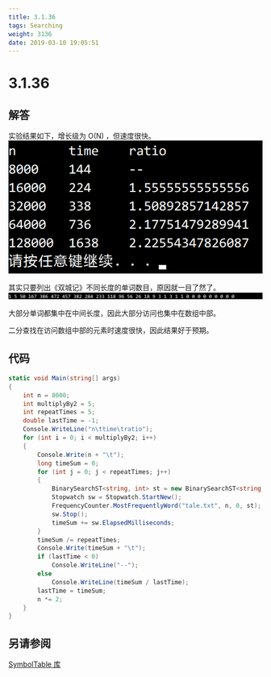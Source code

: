 ```yaml
---
title: 3.1.36
tags: Searching
weight: 3136
date: 2019-03-10 19:05:51
---
```


# 3.1.36


## 解答

实验结果如下，增长级为 O(N) ，但速度很快。
![](/resources/3-1-36/1.png)

其实只要列出《双城记》不同长度的单词数目，原因就一目了然了。
![](/resources/3-1-36/2.png)

大部分单词都集中在中间长度，因此大部分访问也集中在数组中部。

二分查找在访问数组中部的元素时速度很快，因此结果好于预期。

## 代码

```csharp
static void Main(string[] args)
{
    int n = 8000;
    int multiplyBy2 = 5;
    int repeatTimes = 5;
    double lastTime = -1;
    Console.WriteLine("n\ttime\tratio");
    for (int i = 0; i < multiplyBy2; i++)
    {
        Console.Write(n + "\t");
        long timeSum = 0;
        for (int j = 0; j < repeatTimes; j++)
        {
            BinarySearchST<string, int> st = new BinarySearchST<string, int>();
            Stopwatch sw = Stopwatch.StartNew();
            FrequencyCounter.MostFrequentlyWord("tale.txt", n, 0, st);
            sw.Stop();
            timeSum += sw.ElapsedMilliseconds;
        }
        timeSum /= repeatTimes;
        Console.Write(timeSum + "\t");
        if (lastTime < 0)
            Console.WriteLine("--");
        else
            Console.WriteLine(timeSum / lastTime);
        lastTime = timeSum;
        n *= 2;
    }
}
```

## 另请参阅

[SymbolTable 库](https://github.com/ikesnowy/Algorithms-4th-Edition-in-Csharp/tree/master/3%20Searching/3.1/SymbolTable)
